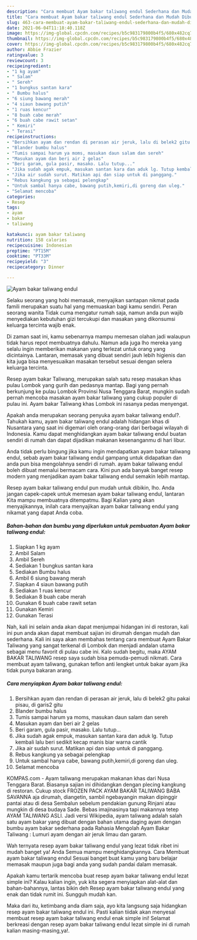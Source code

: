 ```yaml
---
description: "Cara membuat Ayam bakar taliwang endul Sederhana dan Mudah Dibuat"
title: "Cara membuat Ayam bakar taliwang endul Sederhana dan Mudah Dibuat"
slug: 463-cara-membuat-ayam-bakar-taliwang-endul-sederhana-dan-mudah-dibuat
date: 2021-06-04T11:18:40.118Z
image: https://img-global.cpcdn.com/recipes/b5c983179800b4f5/680x482cq70/ayam-bakar-taliwang-endul-foto-resep-utama.jpg
thumbnail: https://img-global.cpcdn.com/recipes/b5c983179800b4f5/680x482cq70/ayam-bakar-taliwang-endul-foto-resep-utama.jpg
cover: https://img-global.cpcdn.com/recipes/b5c983179800b4f5/680x482cq70/ayam-bakar-taliwang-endul-foto-resep-utama.jpg
author: Abbie Frazier
ratingvalue: 3
reviewcount: 3
recipeingredient:
- "1 kg ayam"
- " Salam"
- " Sereh"
- "1 bungkus santan kara"
- " Bumbu halus"
- "6 siung bawang merah"
- "4 siaun bawang putih"
- "1 ruas kencur"
- "8 buah cabe merah"
- "6 buah cabe rawit setan"
- " Kemiri"
- " Terasi"
recipeinstructions:
- "Bersihkan ayam dan rendan di perasan air jeruk, lalu di belek2 gitu pakai pisau, di garis2 gitu"
- "Blander bumbu halus"
- "Tumis sampai harum ya moms, masukan daun salam dan sereh"
- "Masukan ayam dan beri air 2 gelas"
- "Beri garam, gula pasir, masako. Lalu tutup..."
- "Jika sudah agak empuk, masukan santan kara dan aduk lg. Tutup kembali lalu beri sedikit kecap manis biar warna cantik"
- "Jika air sudah surut. Matikan api dan siap untuk di panggang."
- "Rebus kangkung ya sebagai pelengkap"
- "Untuk sambal hanya cabe, bawang putih,kemiri,di goreng dan uleg."
- "Selamat mencoba"
categories:
- Resep
tags:
- ayam
- bakar
- taliwang

katakunci: ayam bakar taliwang 
nutrition: 158 calories
recipecuisine: Indonesian
preptime: "PT15M"
cooktime: "PT33M"
recipeyield: "3"
recipecategory: Dinner

---
```



![Ayam bakar taliwang endul](https://img-global.cpcdn.com/recipes/b5c983179800b4f5/680x482cq70/ayam-bakar-taliwang-endul-foto-resep-utama.jpg)

Selaku seorang yang hobi memasak, menyajikan santapan nikmat pada famili merupakan suatu hal yang memuaskan bagi kamu sendiri. Peran seorang  wanita Tidak cuma mengatur rumah saja, namun anda pun wajib menyediakan kebutuhan gizi tercukupi dan masakan yang dikonsumsi keluarga tercinta wajib enak.

Di zaman  saat ini, kamu sebenarnya mampu memesan olahan jadi walaupun tidak harus repot membuatnya dahulu. Namun ada juga lho mereka yang selalu ingin memberikan makanan yang terlezat untuk orang yang dicintainya. Lantaran, memasak yang dibuat sendiri jauh lebih higienis dan kita juga bisa menyesuaikan masakan tersebut sesuai dengan selera keluarga tercinta. 

Resep ayam bakar Taliwang, merupakan salah satu resep masakan khas pulau Lombok yang gurih dan pedasnya mantap. Bagi yang pernah berkunjung ke pulau Lombok Provinsi Nusa Tenggara Barat, mungkin sudah pernah mencoba masakan ayam bakar taliwang yang cukup populer di pulau ini. Ayam bakar Taliwang khas Lombok ini rasanya pedas menyengat.

Apakah anda merupakan seorang penyuka ayam bakar taliwang endul?. Tahukah kamu, ayam bakar taliwang endul adalah hidangan khas di Nusantara yang saat ini digemari oleh orang-orang dari berbagai wilayah di Indonesia. Kamu dapat menghidangkan ayam bakar taliwang endul buatan sendiri di rumah dan dapat dijadikan makanan kesenanganmu di hari libur.

Anda tidak perlu bingung jika kamu ingin mendapatkan ayam bakar taliwang endul, sebab ayam bakar taliwang endul gampang untuk didapatkan dan anda pun bisa mengolahnya sendiri di rumah. ayam bakar taliwang endul boleh dibuat memalui bermacam cara. Kini pun ada banyak banget resep modern yang menjadikan ayam bakar taliwang endul semakin lebih mantap.

Resep ayam bakar taliwang endul pun mudah untuk dibikin, lho. Anda jangan capek-capek untuk memesan ayam bakar taliwang endul, lantaran Kita mampu membuatnya ditempatmu. Bagi Kalian yang akan menyajikannya, inilah cara menyajikan ayam bakar taliwang endul yang nikamat yang dapat Anda coba.

<!--inarticleads1-->

##### Bahan-bahan dan bumbu yang diperlukan untuk pembuatan Ayam bakar taliwang endul:

1. Siapkan 1 kg ayam
1. Ambil  Salam
1. Ambil  Sereh
1. Sediakan 1 bungkus santan kara
1. Sediakan  Bumbu halus
1. Ambil 6 siung bawang merah
1. Siapkan 4 siaun bawang putih
1. Sediakan 1 ruas kencur
1. Sediakan 8 buah cabe merah
1. Gunakan 6 buah cabe rawit setan
1. Gunakan  Kemiri
1. Gunakan  Terasi


Nah, kali ini selain anda akan dapat menjumpai hidangan ini di restoran, kali ini pun anda akan dapat membuat sajian ini dirumah dengan mudah dan sederhana. Kali ini saya akan membahas tentang cara membuat Ayam Bakar Taliwang yang sangat terkenal di Lombok dan menjadi andalan utama sebagai menu favorit di pulau cabe ini. Kalo sudah begitu, maka AYAM BAKAR TALIWANG resep saya sudah bisa pemuda-pemudi nikmati. Cara membuat ayam taliwang, gunakan teflon anti lengket untuk bakar ayam jika tidak punya bakaran arang. 

<!--inarticleads2-->

##### Cara menyiapkan Ayam bakar taliwang endul:

1. Bersihkan ayam dan rendan di perasan air jeruk, lalu di belek2 gitu pakai pisau, di garis2 gitu
1. Blander bumbu halus
1. Tumis sampai harum ya moms, masukan daun salam dan sereh
1. Masukan ayam dan beri air 2 gelas
1. Beri garam, gula pasir, masako. Lalu tutup...
1. Jika sudah agak empuk, masukan santan kara dan aduk lg. Tutup kembali lalu beri sedikit kecap manis biar warna cantik
1. Jika air sudah surut. Matikan api dan siap untuk di panggang.
1. Rebus kangkung ya sebagai pelengkap
1. Untuk sambal hanya cabe, bawang putih,kemiri,di goreng dan uleg.
1. Selamat mencoba


KOMPAS.com - Ayam taliwang merupakan makanan khas dari Nusa Tenggara Barat. Biasanya sajian ini dihidangkan dengan plecing kangkung di restoran. Cukup stock FROZEN PACK AYAM BAKAR TALIWANG BABA SAVANNA aja dirumah, diangetin, sambil ngebayangin makan dipinggir pantai atau di desa Sembalun sebelum pendakian gunung Rinjani atau mungkin di desa budaya Sade. Bebas imajinasinya tapi makannya tetep AYAM TALIWANG ASLI. Jadi versi Wikipedia, ayam taliwang adalah salah satu ayam bakar yang dibuat dengan bahan utama daging ayam dengan bumbu ayam bakar sederhana pada Rahasia Mengolah Ayam Bakar Taliwang : Lumuri ayam dengan air jeruk limau dan garam. 

Wah ternyata resep ayam bakar taliwang endul yang lezat tidak ribet ini mudah banget ya! Anda Semua mampu menghidangkannya. Cara Membuat ayam bakar taliwang endul Sesuai banget buat kamu yang baru belajar memasak maupun juga bagi anda yang sudah pandai dalam memasak.

Apakah kamu tertarik mencoba buat resep ayam bakar taliwang endul lezat simple ini? Kalau kalian ingin, yuk kita segera menyiapkan alat-alat dan bahan-bahannya, lantas bikin deh Resep ayam bakar taliwang endul yang enak dan tidak rumit ini. Sungguh mudah kan. 

Maka dari itu, ketimbang anda diam saja, ayo kita langsung saja hidangkan resep ayam bakar taliwang endul ini. Pasti kalian tiidak akan menyesal membuat resep ayam bakar taliwang endul enak simple ini! Selamat berkreasi dengan resep ayam bakar taliwang endul lezat simple ini di rumah kalian masing-masing,ya!.

